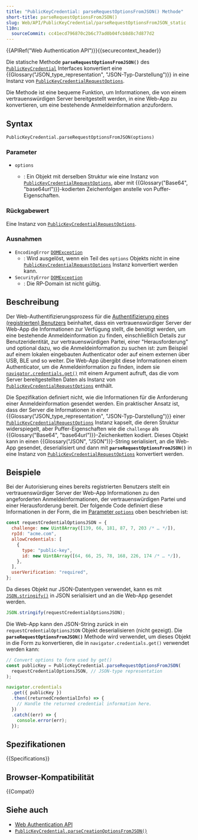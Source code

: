 ```yaml
---
title: "PublicKeyCredential: parseRequestOptionsFromJSON() Methode"
short-title: parseRequestOptionsFromJSON()
slug: Web/API/PublicKeyCredential/parseRequestOptionsFromJSON_static
l10n:
  sourceCommit: cc41ecd796870c2b6c77ad0b04fcb8d8c7d877d2
---
```


{{APIRef("Web Authentication API")}}{{securecontext_header}}

Die statische Methode **`parseRequestOptionsFromJSON()`** des [`PublicKeyCredential`](/de/docs/Web/API/PublicKeyCredential) Interfaces konvertiert eine {{Glossary("JSON_type_representation", "JSON-Typ-Darstellung")}} in eine Instanz von [`PublicKeyCredentialRequestOptions`](/de/docs/Web/API/PublicKeyCredentialRequestOptions).

Die Methode ist eine bequeme Funktion, um Informationen, die von einem vertrauenswürdigen Server bereitgestellt werden, in eine Web-App zu konvertieren, um eine bestehende Anmeldeinformation anzufordern.

## Syntax

```js-nolint
PublicKeyCredential.parseRequestOptionsFromJSON(options)
```

### Parameter

- `options`

  - : Ein Objekt mit derselben Struktur wie eine Instanz von [`PublicKeyCredentialRequestOptions`](/de/docs/Web/API/PublicKeyCredentialRequestOptions), aber mit {{Glossary("Base64", "base64url")}}-kodierten Zeichenfolgen anstelle von Puffer-Eigenschaften.

### Rückgabewert

Eine Instanz von [`PublicKeyCredentialRequestOptions`](/de/docs/Web/API/PublicKeyCredentialRequestOptions).

### Ausnahmen

- `EncodingError` [`DOMException`](/de/docs/Web/API/DOMException)
  - : Wird ausgelöst, wenn ein Teil des `options` Objekts nicht in eine [`PublicKeyCredentialRequestOptions`](/de/docs/Web/API/PublicKeyCredentialRequestOptions) Instanz konvertiert werden kann.
- `SecurityError` [`DOMException`](/de/docs/Web/API/DOMException)
  - : Die RP-Domain ist nicht gültig.

## Beschreibung

Der Web-Authentifizierungsprozess für die [Authentifizierung eines (registrierten) Benutzers](/de/docs/Web/API/Web_Authentication_API#authenticating_a_user) beinhaltet, dass ein vertrauenswürdiger Server der Web-App die Informationen zur Verfügung stellt, die benötigt werden, um eine bestehende Anmeldeinformation zu finden, einschließlich Details zur Benutzeridentität, zur vertrauenswürdigen Partei, einer "Herausforderung" und optional dazu, wo die Anmeldeinformation zu suchen ist: zum Beispiel auf einem lokalen eingebauten Authenticator oder auf einem externen über USB, BLE und so weiter.
Die Web-App übergibt diese Informationen einem Authenticator, um die Anmeldeinformation zu finden, indem sie [`navigator.credentials.get()`](/de/docs/Web/API/CredentialsContainer/get) mit einem Argument aufruft, das die vom Server bereitgestellten Daten als Instanz von [`PublicKeyCredentialRequestOptions`](/de/docs/Web/API/PublicKeyCredentialRequestOptions) enthält.

Die Spezifikation definiert nicht, wie die Informationen für die Anforderung einer Anmeldeinformation gesendet werden.
Ein praktischer Ansatz ist, dass der Server die Informationen in einer {{Glossary("JSON_type_representation", "JSON-Typ-Darstellung")}} einer [`PublicKeyCredentialRequestOptions`](/de/docs/Web/API/PublicKeyCredentialRequestOptions) Instanz kapselt, die deren Struktur widerspiegelt, aber Puffer-Eigenschaften wie die `challenge` als {{Glossary("Base64", "base64url")}}-Zeichenketten kodiert.
Dieses Objekt kann in einen {{Glossary("JSON", "JSON")}}-String serialisiert, an die Web-App gesendet, deserialisiert und dann mit **`parseRequestOptionsFromJSON()`** in eine Instanz von [`PublicKeyCredentialRequestOptions`](/de/docs/Web/API/PublicKeyCredentialRequestOptions) konvertiert werden.

## Beispiele

Bei der Autorisierung eines bereits registrierten Benutzers stellt ein vertrauenswürdiger Server der Web-App Informationen zu den angeforderten Anmeldeinformationen, der vertrauenswürdigen Partei und einer Herausforderung bereit.
Der folgende Code definiert diese Informationen in der Form, die im [Parameter `options`](#options) oben beschrieben ist:

```js
const requestCredentialOptionsJSON = {
  challenge: new Uint8Array([139, 66, 181, 87, 7, 203 /* … */]),
  rpId: "acme.com",
  allowCredentials: [
    {
      type: "public-key",
      id: new Uint8Array([64, 66, 25, 78, 168, 226, 174 /* … */]),
    },
  ],
  userVerification: "required",
};
```

Da dieses Objekt nur JSON-Datentypen verwendet, kann es mit [`JSON.stringify()`](/de/docs/Web/JavaScript/Reference/Global_Objects/JSON/stringify) in JSON serialisiert und an die Web-App gesendet werden.

```js
JSON.stringify(requestCredentialOptionsJSON);
```

Die Web-App kann den JSON-String zurück in ein `requestCredentialOptionsJSON` Objekt deserialisieren (nicht gezeigt).
Die **`parseRequestOptionsFromJSON()`** Methode wird verwendet, um dieses Objekt in die Form zu konvertieren, die in `navigator.credentials.get()` verwendet werden kann:

```js
// Convert options to form used by get()
const publicKey = PublicKeyCredential.parseRequestOptionsFromJSON(
  requestCredentialOptionsJSON, // JSON-type representation
);

navigator.credentials
  .get({ publicKey })
  .then((returnedCredentialInfo) => {
    // Handle the returned credential information here.
  })
  .catch((err) => {
    console.error(err);
  });
```

## Spezifikationen

{{Specifications}}

## Browser-Kompatibilität

{{Compat}}

## Siehe auch

- [Web Authentication API](/de/docs/Web/API/Web_Authentication_API)
- [`PublicKeyCredential.parseCreationOptionsFromJSON()`](/de/docs/Web/API/PublicKeyCredential/parseCreationOptionsFromJSON_static)
